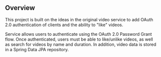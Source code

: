 ## Overview

This project is built on the ideas in the original video service to add OAuth 2.0
authentication of clients and the ability to "like" videos.

Service allows users to authenticate using the OAuth 2.0 Password Grant flow.
Once authenticated, users must be able to like/unlike videos, as well as search for videos
by name and duration. In addition, video data is stored in a Spring Data JPA repository.

